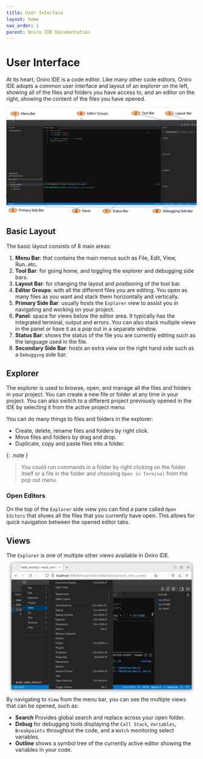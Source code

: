 ```yaml
---
title: User Interface
layout: home
nav_order: 1
parent: Oniro IDE Documentation
---
```

# User Interface

At its heart, Oniro IDE is a code editor. Like many other code editors, Oniro IDE adopts a common user interface and layout of an explorer on the left, showing all of the files and folders you have access to, and an editor on the right, showing the content of the files you have opened.

![](assets/images/Main%20Layout.png)

## Basic Layout
The basic layout consists of 8 main areas:
1. **Menu Bar**: that contains the main menus such as File, Edit, View, Run..etc.
1. **Tool Bar**: for going home, and toggling the explorer and debugging side bars.
1. **Layout Bar**: for changing the layout and positioning of the tool bar.
1. **Editor Groups**: with all the different files you are editing. You open as many files as you want and stack them horizontally and vertically.
1. **Primary Side Bar**: usually hosts the `Explorer`  view to assist you in navigating and working on your project.
1. **Panel**: space for views below the editor area. It typically has the integrated terminal, output and errors. You can also stack multiple views in the panel or have it as a pop out in a separate window.
1. **Status Bar**: shows the status of the file you are currently editing such as the language used in the file.
1. **Secondary Side Bar**: hosts an extra view on the right hand side such as a `Debugging` side bar.


## Explorer
The explorer is used to browse, open, and manage all the files and folders in your project. You can create a new file or folder at any time in your project. You can also switch to a different project previously opened in the IDE by selecting it from the active project menu.

You can do many things to files and folders in the explorer:

* Create, delete, rename files and folders by right click.
* Move files and folders by drag and drop.
* Duplicate, copy and paste files into a folder.

{: .note }
> You could run commands in a folder by right clicking on the folder itself or a file in the folder and choosing `Open in Terminal` from the pop out menu.


### Open Editors
On the top of the `Explorer` side view you can find a pane called `Open Editors` that shows all the files that you currently have open. This allows for quick navigation between the opened editor tabs.

## Views

The `Explorer` is one of multiple other views available in Oniro IDE. 
![](assets/images/view-menu.png)
By navigating to `View` from the menu bar, you can see the multiple views that can be opened, such as:
* **Search** Provides global search and replace across your open folder.
* **Debug** for debugging tools displaying the `Call Stack`, `Variables`, `Breakpoints` throughout the code, and a `Watch` monitoring select variables.
* **Outline** shows a symbol tree of the currently active editor showing the variables in your code.


